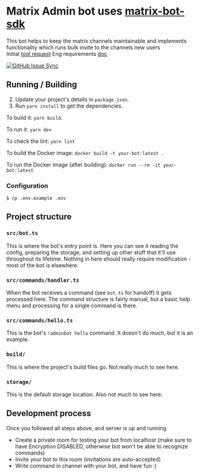 # Matrix Admin bot uses [matrix-bot-sdk](https://www.npmjs.com/package/matrix-bot-sdk)

This bot helps to keep the matrix channels maintainable and implements functionality 
which runs bulk invite to the channels new users     
Initial [tool request](https://github.com/paritytech/opstooling/issues/14)
Eng requirements [doc](https://docs.google.com/document/d/1wOUP6AX4XKBzaeu8MKgm269DaUg2FGwjBQ7RQpKarQY/edit)

[![GitHub Issue Sync](https://github.com/paritytech/matrix-admin-bot/actions/workflows/github-issue-sync.yml/badge.svg)](https://github.com/paritytech/matrix-admin-bot/actions/workflows/github-issue-sync.yml)

## Running / Building

2. Update your project's details in `package.json`.
3. Run `yarn install` to get the dependencies.

To build it: `yarn build`.

To run it: `yarn dev`

To check the lint: `yarn lint`

To build the Docker image: `docker build -t your-bot:latest .`

To run the Docker image (after building): `docker run --rm -it your-bot:latest`

### Configuration

`$ cp .env.example .env`

## Project structure

### `src/bot.ts`

This is where the bot's entry point is. Here you can see it reading the config, preparing the storage,
and setting up other stuff that it'll use throughout its lifetime. Nothing in here should really require
modification - most of the bot is elsewhere.

### `src/commands/handler.ts`

When the bot receives a command (see `bot.ts` for handoff) it gets processed here. The command structure
is fairly manual, but a basic help menu and processing for a single command is there.

### `src/commands/hello.ts`

This is the bot's `!adminbot hello` command. It doesn't do much, but it is an example.


### `build/`

This is where the project's build files go. Not really much to see here.

### `storage/`

This is the default storage location. Also not much to see here.


## Development process

Once you followed all steps above, and server is up and running

- Create a private room for testing your bot from localhost (make sure to have Encryption DISABLED, otherwise bot won't be able to recognize commands)
- Invite your bot to this room (invitations are auto-accepted)
- Write command in channel with your bot, and have fun :) 

